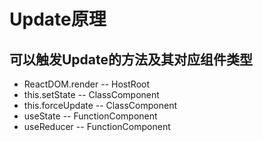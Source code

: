 # Update原理

## 可以触发Update的方法及其对应组件类型

* ReactDOM.render -- HostRoot
* this.setState -- ClassComponent
* this.forceUpdate -- ClassComponent
* useState -- FunctionComponent
* useReducer -- FunctionComponent

